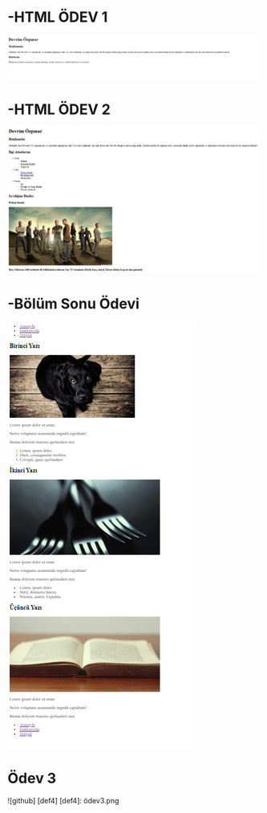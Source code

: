 # -HTML ÖDEV 1 
![github][def]

[def]: odev.png

# -HTML ÖDEV 2
![github][def2]

[def2]: odev2.png

# -Bölüm Sonu Ödevi
![github][def3]

[def3]: bölümsonuçalışma.png

# Ödev 3

![github] [def4]
[def4]: ödev3.png